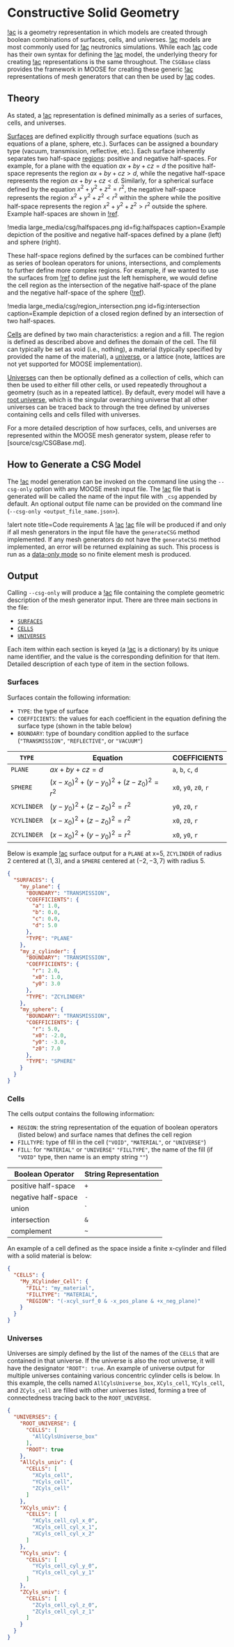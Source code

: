 # Constructive Solid Geometry

[!ac](CSG) is a geometry representation in which models are created through boolean combinations of surfaces, cells, and universes.
[!ac](CSG) models are most commonly used for [!ac](MC) neutronics simulations.
While each [!ac](MC) code has their own syntax for defining the [!ac](CSG) model, the underlying theory for creating [!ac](CSG) representations is the same throughout.
The `CSGBase` class provides the framework in MOOSE for creating these generic [!ac](CSG) representations of mesh generators that can then be used by [!ac](MC) codes.

## Theory

As stated, a [!ac](CSG) representation is defined minimally as a series of surfaces, cells, and universes.

[Surfaces](source/csg/CSGBase.md#surfaces) are defined explicitly through surface equations (such as equations of a plane, sphere, etc.).
Surfaces can be assigned a boundary type (vacuum, transmission, reflective, etc.).
Each surface inherently separates two half-space [regions](source/csg/CSGBase.md#regions): positive and negative half-spaces.
For example, for a plane with the equation $ax + by + cz = d$ the positive half-space represents the region $ax + by + cz > d$, while the negative half-space represents the region $ax + by + cz < d$. Similarly, for a spherical surface defined by the equation $x^2 + y^2 + z^2 = r^2$, the negative half-space represents the region $x^2 + y^2 + z^2 < r^2$ within the sphere while the positive half-space represents the region $x^2 + y^2 + z^2 > r^2$ outside the sphere.
Example half-spaces are shown in [!ref](fig:halfspaces).

!media large_media/csg/halfspaces.png
       id=fig:halfspaces
       caption=Example depiction of the positive and negative half-spaces defined by a plane (left) and sphere (right).

These half-space regions defined by the surfaces can be combined further as series of boolean operators for unions, intersections, and complements to further define more complex regions.
For example, if we wanted to use the surfaces from [!ref](fig:halfspaces) to define just the left hemisphere, we would define the cell region as the intersection of the negative half-space of the plane and the negative half-space of the sphere ([!ref](fig:intersection)).

!media large_media/csg/region_intersection.png
       id=fig:intersection
       caption=Example depiction of a closed region defined by an intersection of two half-spaces.

[Cells](source/csg/CSGBase.md#cells) are defined by two main characteristics: a region and a fill.
The region is defined as described above and defines the domain of the cell.
The fill can typically be set as void (i.e., nothing), a material (typically specified by provided the name of the material), a [universe](source/csg/CSGBase.md#universes), or a lattice (note, lattices are not yet supported for MOOSE implementation).

[Universes](source/csg/CSGBase.md#universes) can then be optionally defined as a collection of cells, which can then be used to either fill other cells, or used repeatedly throughout a geometry (such as in a repeated lattice).
By default, every model will have a [root universe](source/csg/CSGBase.md#root-universe), which is the singular overarching universe that all other universes can be traced back to through the tree defined by universes containing cells and cells filled with universes.

For a more detailed description of how surfaces, cells, and universes are represented within the MOOSE mesh generator system, please refer to [source/csg/CSGBase.md].

## How to Generate a CSG Model

The [!ac](CSG) model generation can be invoked on the command line using the `--csg-only` option with any MOOSE mesh input file.
The [!ac](JSON) file that is generated will be called the name of the input file with `_csg` appended by default.
An optional output file name can be provided on the command line (`--csg-only <output_file_name.json>`).

!alert note title=Code requirements
A [!ac](CSG) [!ac](JSON) file will be produced if and only if all mesh generators in the input file have the `generateCSG` method implemented.
If any mesh generators do not have the `generateCSG` method implemented, an error will be returned explaining as such.
This process is run as a [data-only mode](source/meshgenerators/MeshGenerator.md#using-data-driven-generation) so no finite element mesh is produced.

## Output

Calling `--csg-only` will produce a [!ac](JSON) file containing the complete geometric description of the mesh generator input.
There are three main sections in the file:

- [`SURFACES`](#surfaces)
- [`CELLS`](#cells)
- [`UNIVERSES`](#universes)

Each item within each section is keyed (a [!ac](JSON) is a dictionary) by its unique name identifier, and the value is the corresponding definition for that item.
Detailed description of each type of item in the section follows.

### Surfaces

Surfaces contain the following information:

- `TYPE`: the type of surface
- `COEFFICIENTS`: the values for each coefficient in the equation defining the surface type (shown in the table below)
- `BOUNDARY`: type of boundary condition applied to the surface (`"TRANSMISSION"`, `"REFLECTIVE"`, or `"VACUUM"`)

| `TYPE`      | Equation                                        | COEFFICIENTS          |
|-------------|-------------------------------------------------|-----------------------|
| `PLANE`     | $ax + by + cz = d$                              | `a`, `b`, `c`, `d`    |
| `SPHERE`    | $(x - x_0)^2 + (y - y_0)^2 + (z - z_0)^2 = r^2$ | `x0`, `y0`, `z0`, `r` |
| `XCYLINDER` | $(y - y_0)^2 + (z - z_0)^2 = r^2$               | `y0`, `z0`, `r`       |
| `YCYLINDER` | $(x - x_0)^2 + (z - z_0)^2 = r^2$               | `x0`, `z0`, `r`       |
| `ZCYLINDER` | $(x - x_0)^2 + (y - y_0)^2 = r^2$               | `x0`, `y0`, `r`       |

Below is example [!ac](JSON) surface output for a `PLANE` at x=5, `ZCYLINDER` of radius 2 centered at $(1, 3)$, and a `SPHERE` centered at $(-2, -3, 7)$ with radius 5.

```json
{
  "SURFACES": {
    "my_plane": {
      "BOUNDARY": "TRANSMISSION",
      "COEFFICIENTS": {
        "a": 1.0,
        "b": 0.0,
        "c": 0.0,
        "d": 5.0
      },
      "TYPE": "PLANE"
    },
    "my_z_cylinder": {
      "BOUNDARY": "TRANSMISSION",
      "COEFFICIENTS": {
        "r": 2.0,
        "x0": 1.0,
        "y0": 3.0
      },
      "TYPE": "ZCYLINDER"
    },
    "my_sphere": {
      "BOUNDARY": "TRANSMISSION",
      "COEFFICIENTS": {
        "r": 5.0,
        "x0": -2.0,
        "y0": -3.0,
        "z0": 7.0
      },
      "TYPE": "SPHERE"
    }
  }
}
```

### Cells

The cells output contains the following information:

- `REGION`: the string representation of the equation of boolean operators (listed below) and surface names that defines the cell region
- `FILLTYPE`: type of fill in the cell (`"VOID"`, `"MATERIAL"`, or `"UNIVERSE"`)
- `FILL`: for `"MATERIAL"` or `"UNIVERSE"` `"FILLTYPE"`, the name of the fill (if `"VOID"` type, then name is an empty string `""`)

| Boolean Operator   | String Representation |
|--------------------|-----------------------|
| positive half-space | `+`                   |
| negative half-space | `-`                   |
| union              | `|`                   |
| intersection       | `&`                   |
| complement         | `~`                   |

An example of a cell defined as the space inside a finite x-cylinder and filled with a solid material is below:

```json
{
  "CELLS": {
    "My_XCylinder_Cell": {
      "FILL": "my_material",
      "FILLTYPE": "MATERIAL",
      "REGION": "(-xcyl_surf_0 & -x_pos_plane & +x_neg_plane)"
    }
  }
}
```

### Universes

Universes are simply defined by the list of the names of the `CELLS` that are contained in that universe.
If the universe is also the root universe, it will have the designator `"ROOT": true`.
An example of universe output for multiple universes containing various concentric cylinder cells is below.
In this example, the cells named `AllCylsUniverse_box`, `XCyls_cell`, `YCyls_cell`, and `ZCyls_cell` are filled with other universes listed, forming a tree of connectedness tracing back to the `ROOT_UNIVERSE`.

```json
{
  "UNIVERSES": {
    "ROOT_UNIVERSE": {
      "CELLS": [
        "AllCylsUniverse_box"
      ],
      "ROOT": true
    },
    "AllCyls_univ": {
      "CELLS": [
        "XCyls_cell",
        "YCyls_cell",
        "ZCyls_cell"
      ]
    },
    "XCyls_univ": {
      "CELLS": [
        "XCyls_cell_cyl_x_0",
        "XCyls_cell_cyl_x_1",
        "XCyls_cell_cyl_x_2"
      ]
    },
    "YCyls_univ": {
      "CELLS": [
        "YCyls_cell_cyl_y_0",
        "YCyls_cell_cyl_y_1"
      ]
    },
    "ZCyls_univ": {
      "CELLS": [
        "ZCyls_cell_cyl_z_0",
        "ZCyls_cell_cyl_z_1"
      ]
    }
  }
}
```

